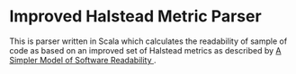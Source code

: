 # Improved Halstead Metric Parser

This is parser written in Scala which calculates the readability of sample of code as based on an improved set of Halstead metrics as described by [ A Simpler Model of Software Readability ]( http://macbeth.cs.ucdavis.edu/msr2011.pdf ).
